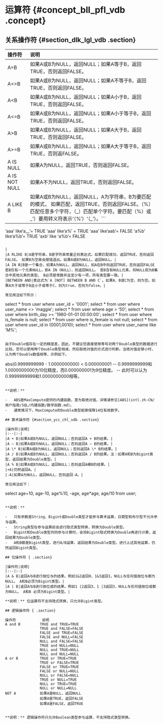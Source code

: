 # 运算符 {#concept_bll_pfl_vdb .concept}

## 关系操作符 {#section_dlk_lgl_vdb .section}

|操作符|说明|
|:--|:-|
|A=B|如果A或B为NULL，返回NULL；如果A等于B，返回TRUE，否则返回FALSE。|
|A<\>B|如果A或B为NULL，返回NULL；如果A不等于B，返回TRUE，否则返回FALSE。|
|A<B|如果A或B为NULL，返回NULL；如果A小于B，返回TRUE，否则返回FALSE。|
|A<=B|如果A或B为NULL，返回NULL；如果A小于等于B，返回TRUE，否则返回FALSE。|
|A\>B|如果A或B为NULL，返回NULL；如果A大于B，返回TRUE，否则返回FALSE。|
|A\>=B|如果A或B为NULL，返回NULL；如果A大于等于B，返回TRUE，否则返FALSE。|
|A IS NULL|如果A为NULL，返回TRUE，否则返回FALSE。|
|A IS NOT NULL|如果A不为NULL，返回TRUE，否则返回FALSE。|
|A LIKE B|如果A或B为NULL，返回NULL，A为字符串，B为要匹配的模式， 如果匹配，返回TRUE，否则返回FALSE。（%）匹配任意多个字符，（\_）匹配单个字符。要匹配（%）或\_’）要用转义符表示‘（%’）‘（\_’）。```
‘aaa’ like‘a__’= TRUE 
‘aaa’ like‘a%’ = TRUE
‘aaa’ like‘aab’= FALSE 
‘a%b’ like‘a\%b’= TRUE 
‘axb’ like ‘a\%b’= FALSE               
```

|
|A RLIKE B|A是字符串，B是字符串常量正则表达式。如果匹配成功，返回TRUE，否则返回FALSE。 如果B为空串会报错退出。如果A或B为NULL，返回NULL。|
|A IN B|B是一个集合，如果A为NULL，返回NULL，如A在B中则返回TRUE，否则返回FALSE 若B仅有一个元素NULL，即A IN（NULL），则返回NULL。 若B含有NULL元素，将NULL视为B集合中其他元素的类型。 B必须是常数并且至少有一项，所有类型要一致。|
|BETWEEN AND|表达式为`A [NOT] BETWEEN B AND C`。如果A、B或C为空，则为空。如果A大于或等于B且小于或等于C，则为true，否则为false。|

常见用法如下所示：

```
select * from user where user_id = '0001'; 
select * from user where user_name <> 'maggie'; 
select * from user where age > ‘50’; 
select * from user where birth_day >= '1980-01-01 00:00:00'; 
select * from user where is_female is null; 
select * from user where is_female is not null; 
select * from user where user_id in (0001,0010); 
select * from user where user_name like 'M%';
```

由于Double值存在一定的精度差，因此，不建议您直接使用等号对两个Double类型的数据进行比较。您可以使用两个Double类型相减，然后取绝对值的方式进行判断。当绝对值足够小时，认为两个Double数值相等，示例如下。

```
abs(0.9999999999 - 1.0000000000) < 0.000000001
 -- 0.9999999999和1.0000000000为10位精度，而0.000000001为9位精度。
 -- 此时可以认为0.9999999999和1.0000000000相等。
```

**说明：** 

-   ABS是MaxCompute提供的内建函数，意为取绝对值，详情请参见[ABS](intl.zh-CN/用户指南/SQL/内建函数/数学函数.md)。
-   通常情况下，MaxCompute的Double类型能够保障14位有效数字。

## 算术操作符 {#section_ycc_chl_vdb .section}

|操作符|说明|
|:--|:-|
|A + B|如果A或B为NULL，返回NULL；否则返回A + B的结果。|
|A – B|如果A或B为NULL，返回NULL；否则返回A – B的结果。|
|A \* B|如果A或B为NULL，返回NULL；否则返回A \* B的结果。|
|A / B|如果A或B为NULL，返回NULL；否则返回A / B的结果。注：如果A和B为Bigint类型，返回结果为Double类型。|
|A % B|如果A或B为NULL，返回NULL；否则返回A模B的结果。|
|+A|仍然返回A。|
|-A|如果A为NULL，返回NULL，否则返回-A。|

常见用法如下：

```
select age+10, age-10, age%10, -age, age*age, age/10 from user;
```

**说明：** 

-   只有参数是String、Bigint或Double类型才能参与算术运算，日期型和布尔型不允许参与运算。
-   String类型在参与运算前会进行隐式类型转换，转换为Double类型。
-   Bigint和Double类型共同参与计算时，会将Bigint隐式转换为Double再进行计算，返回结果为Double类型。
-   A和B都是Bigint类型，进行A/B运算，返回结果为Double类型。进行上述其他运算，仍然返回Bigint类型。

## 位操作符 { .section}

|操作符|说明|
|:--|:-|
|A & B|返回A与B进行按位与的结果。例如1&2返回0，1&3返回1，NULL与任何值按位与都为NULL。 A和B必须为Bigint类型。|
|A | B|返回A与B进行按位或的结果。例如1 |2返回3，1 |3返回3，NULL与任何值按位或都为NULL。 A和B 必须为Bigint类型。|

**说明：** 位运算符不支持隐式转换，只允许Bigint类型。

## 逻辑操作符 { .section}

```
    操作符            说明
    A and B         TRUE and TRUE=TRUE
                    TRUE and FALSE=FALSE
                    FALSE and TRUE=FALSE
                    FALSE and NULL=FALSE
                    NULL and FALSE=FALSE
                    TRUE and NULL=NULL
                    NULL and TRUE=NULL
                    NULL and NULL=NULL
    A or B          TRUE or TRUE=TRUE
                    TRUE or FALSE=TRUE
                    FALSE or TRUE=TRUE
                    FALSE or NULL=NULL
                    NULL or FALSE=NULL
                    TRUE or NULL=TRUE
                    NULL or TRUE=TRUE
                    NULL or NULL=NULL
    NOT A           如果A是NULL，返回NULL
                    如果A是TRUE，返回FALSE
                    如果A是FALSE，返回TRUE
```

**说明：** 逻辑操作符只允许Boolean类型参与运算，不支持隐式类型转换。

